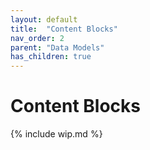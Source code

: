 ```yaml
---
layout: default
title:  "Content Blocks"
nav_order: 2
parent: "Data Models"
has_children: true
---
```


# Content Blocks

{% include wip.md %}

